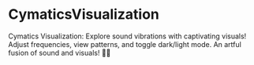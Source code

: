 # CymaticsVisualization
Cymatics Visualization: Explore sound vibrations with captivating visuals! Adjust frequencies, view patterns, and toggle dark/light mode. An artful fusion of sound and visuals! 🎵🎨
